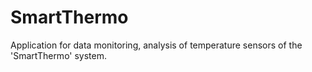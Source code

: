 # SmartThermo

Application for data monitoring, analysis of temperature sensors of the 'SmartThermo' system.
